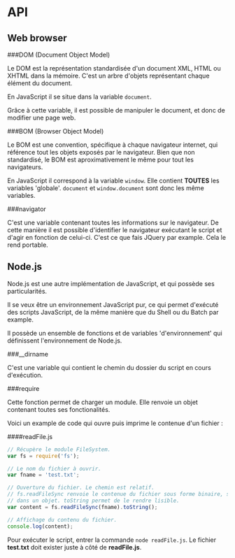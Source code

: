 API
===

Web browser
-----------

###DOM (Document Object Model)

Le DOM est la représentation standardisée d'un document XML, HTML ou XHTML dans
la mémoire. C'est un arbre d'objets représentant chaque élément du document.

En JavaScript il se situe dans la variable `document`.

Grâce à cette variable, il est possible de manipuler le document, et donc de
modifier une page web.

###BOM (Browser Object Model)

Le BOM est une convention, spécifique à chaque navigateur internet, qui
référence tout les objets exposés par le navigateur.
Bien que non standardisé, le BOM est aproximativement le même pour tout les
navigateurs.

En JavaScript il correspond à la variable `window`. Elle contient **TOUTES** les
variables 'globale'. `document` et `window.document` sont donc les même
variables.

###navigator

C'est une variable contenant toutes les informations sur le navigateur.
De cette manière il est possible d'identifier le navigateur exécutant le script
et d'agir en fonction de celui-ci.
C'est ce que fais JQuery par example. Cela le rend portable.


Node.js
-------

Node.js est une autre implémentation de JavaScript, et qui possède ses
particularités.

Il se veux être un environnement JavaScript pur, ce qui permet d'exécuté des
scripts JavaScript, de la même manière que du Shell ou du Batch par example.

Il possède un ensemble de fonctions et de variables 'd'environnement' qui
définissent l'environnement de Node.js.

###__dirname

C'est une variable qui contient le chemin du dossier du script en cours
d'exécution.

###require

Cette fonction permet de charger un module. Elle renvoie un objet contenant
toutes ses fonctionalités.

Voici un example de code qui ouvre puis imprime le contenue d'un fichier :

####readFile.js
```javascript
// Récupère le module FileSystem.
var fs = require('fs');

// Le nom du fichier à ouvrir.
var fname = 'test.txt';

// Ouverture du fichier. Le chemin est relatif.
// fs.readFileSync renvoie le contenue du fichier sous forme binaire, stocké
// dans un objet. toString permet de le rendre lisible.
var content = fs.readFileSync(fname).toString();

// Affichage du contenu du fichier.
console.log(content);
```

Pour exécuter le script, entrer la commande `node readFile.js`.
Le fichier **test.txt** doit exister juste à côté de **readFile.js**.